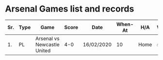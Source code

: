# Arsenal Games list and records


|Sr.|Type|Game|Score|Date|When-At|H/A|Watched|Link|
|---|---|---|---|---|---|---|---|---|
|1.|PL|Arsenal vs Newcastle United|4-0 | 16/02/2020 |10|Home|:white_check_mark:|[More Info](https://www.arsenal.com/fixture/arsenal/2020-feb-16/newcastle-united), [Video](https://www.youtube.com/watch?v=mblISuCSes0&feature=onebox)|


<!-- 
|Arsenal vs | 0-0 | 00/00/0000 |||-[x]|[]()|
 -->